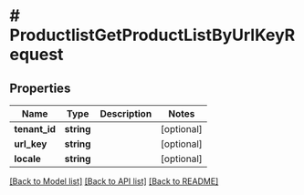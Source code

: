 # # ProductlistGetProductListByUrlKeyRequest


## Properties 


Name | Type | Description | Notes
------------ | ------------- | ------------- | -------------
**tenant_id**| **string** |   | [optional]
**url_key**| **string** |   | [optional]
**locale**| **string** |   | [optional]


[[Back to Model list]](../../README.md#models) [[Back to API list]](../../README.md#endpoints) [[Back to README]](../../README.md)

